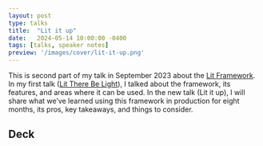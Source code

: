 ```yaml
---
layout: post
type: talks
title:  "Lit it up"
date:   2024-05-14 10:00:00 -0400
tags: [talks, speaker notes]
preview: '/images/cover/lit-it-up.png'
---
```


This is second part of my talk in September 2023 about the [Lit Framework](https://lit.dev). In my first talk ([Lit There Be Light](https://ilya.gorenburg.com/2023/09/12/lit-there-be-light)), I talked about the framework, its features, and areas where it can be used. In the new talk (Lit it up), I will share what we’ve learned using this framework in production for eight months, its pros, key takeaways, and things to consider.

## Deck

<Frame src="https://www.slideshare.net/slideshow/embed_code/key/NXaGpo7V1eA8ox?hostedIn=slideshare&page=upload" />
